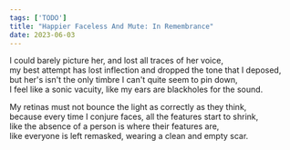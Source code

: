 ```yaml
---
tags: ['TODO']
title: "Happier Faceless And Mute: In Remembrance"
date: 2023-06-03
---
```


I could barely picture her, and lost all traces of her voice,  
my best attempt has lost inflection and dropped the tone that I deposed,  
but her's isn't the only timbre I can't quite seem to pin down,  
I feel like a sonic vacuity, like my ears are blackholes for the sound.

My retinas must not bounce the light as correctly as they think,  
because every time I conjure faces, all the features start to shrink,  
like the absence of a person is where their features are,  
like everyone is left remasked, wearing a clean and empty scar.
